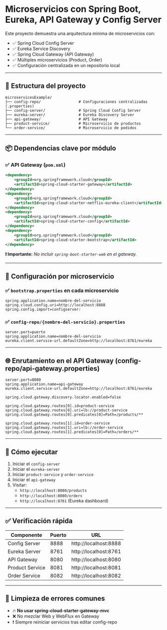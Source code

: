 # Microservicios con Spring Boot, Eureka, API Gateway y Config Server

Este proyecto demuestra una arquitectura mínima de microservicios con:

- ✅ Spring Cloud Config Server
- ✅ Eureka Service Discovery
- ✅ Spring Cloud Gateway (API Gateway)
- ✅ Múltiples microservicios (Product, Order)
- ✅ Configuración centralizada en un repositorio local

---

## 🔧 Estructura del proyecto

```
microservicesExample/
├── config-repo/                 # Configuraciones centralizadas (.properties)
├── config-server/               # Spring Cloud Config Server
├── eureka-server/               # Eureka Discovery Server
├── api-gateway/                 # API Gateway
├── product-service/             # Microservicio de productos
└── order-service/               # Microservicio de pedidos
```

---

## 📦 Dependencias clave por módulo

### ✅ API Gateway (`pom.xml`)
```xml
<dependency>
    <groupId>org.springframework.cloud</groupId>
    <artifactId>spring-cloud-starter-gateway</artifactId>
</dependency>
<dependency>
    <groupId>org.springframework.cloud</groupId>
    <artifactId>spring-cloud-starter-netflix-eureka-client</artifactId>
</dependency>
<dependency>
    <groupId>org.springframework.cloud</groupId>
    <artifactId>spring-cloud-starter-config</artifactId>
</dependency>
<dependency>
    <groupId>org.springframework.cloud</groupId>
    <artifactId>spring-cloud-starter-bootstrap</artifactId>
</dependency>
```

**❗ Importante:** _No incluir `spring-boot-starter-web` en el gateway._

---

## 🔧 Configuración por microservicio

### ✅ `bootstrap.properties` en cada microservicio
```properties
spring.application.name=nombre-del-servicio
spring.cloud.config.uri=http://localhost:8888
spring.config.import=configserver:
```

### ✅ `config-repo/{nombre-del-servicio}.properties`
```properties
server.port=puerto
spring.application.name=nombre-del-servicio
eureka.client.service-url.defaultZone=http://localhost:8761/eureka
```

---

## 🌐 Enrutamiento en el API Gateway (config-repo/api-gateway.properties)

```properties
server.port=8080
spring.application.name=api-gateway
eureka.client.service-url.defaultZone=http://localhost:8761/eureka

spring.cloud.gateway.discovery.locator.enabled=false

spring.cloud.gateway.routes[0].id=product-service
spring.cloud.gateway.routes[0].uri=lb://product-service
spring.cloud.gateway.routes[0].predicates[0]=Path=/products/**

spring.cloud.gateway.routes[1].id=order-service
spring.cloud.gateway.routes[1].uri=lb://order-service
spring.cloud.gateway.routes[1].predicates[0]=Path=/orders/**
```

---

## 🚀 Cómo ejecutar

1. Iniciar el `config-server`
2. Iniciar el `eureka-server`
3. Iniciar `product-service` y `order-service`
4. Iniciar el `api-gateway`
5. Visitar:
   - `http://localhost:8080/products`
   - `http://localhost:8080/orders`
   - `http://localhost:8761` (Eureka dashboard)

---

## ✅ Verificación rápida

| Componente       | Puerto | URL                        |
|------------------|--------|----------------------------|
| Config Server    | 8888   | http://localhost:8888      |
| Eureka Server    | 8761   | http://localhost:8761      |
| API Gateway      | 8080   | http://localhost:8080      |
| Product Service  | 8081   | http://localhost:8081      |
| Order Service    | 8082   | http://localhost:8082      |

---

## 🧼 Limpieza de errores comunes

- 🔥 **No usar spring-cloud-starter-gateway-mvc**
- ❌ No mezclar Web y WebFlux en Gateway
- ❗ Siempre reiniciar servicios tras editar config-repo